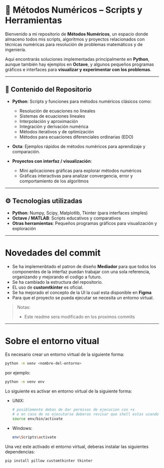 # 🧮 Métodos Numéricos – Scripts y Herramientas

Bienvenido a mi repositorio de **Métodos Numéricos**, un espacio donde almaceno todos mis scripts, algoritmos y proyectos relacionados con técnicas numéricas para resolución de problemas matemáticos y de ingeniería.  

Aquí encontrarás soluciones implementadas principalmente en **Python**, aunque también hay ejemplos en **Octave**, y algunos pequeños programas gráficos e interfaces para **visualizar y experimentar con los problemas**.

---

## 🔹 Contenido del Repositorio

- **Python**: Scripts y funciones para métodos numéricos clásicos como:
  - Resolución de ecuaciones no lineales
  - Sistemas de ecuaciones lineales
  - Interpolación y aproximación
  - Integración y derivación numérica
  - Métodos iterativos y de optimización
  - Métodos para ecuaciones diferenciales ordinarias (EDO)  

- **Octa**: Ejemplos rápidos de métodos numéricos para aprendizaje y comparación.  

- **Proyectos con interfaz / visualización**:  
  - Mini aplicaciones gráficas para explorar métodos numéricos
  - Gráficas interactivas para analizar convergencia, error y comportamiento de los algoritmos  

---

## ⚙️ Tecnologías utilizadas

- **Python**: Numpy, Scipy, Matplotlib, Tkinter (para interfaces simples)  
- **Octave / MATLAB**: Scripts educativos y comparativos  
- **Otras herramientas**: Pequeños programas gráficos para visualización y exploración  

---
# Novedades del commit
- Se ha implemenbtado el patron de diseño **Mediador** para que todos los componentes de la interfaz puedan trabajar con una sola referencia, organizando y mejorando el codigo a futuro.
- Se ha cambiado la estructura del repositorio.
- EL uso de **customtkinter** es oficial.
- Se ha mejorado el concepto de la UI la cual esta disponible en **Figma**
- Para que el proyecto se pueda ejecutar se necesita un entorno virtual.

> Notas: 
> - Este readme sera modificado en los proximos commits

----
# Sobre el entorno vitual
Es necesario crear un entorno virtual de la siguiente forma:
``` sh
python -m venv <nombre-del-entorno>
```
por ejemplo:
``` sh
python -m venv env
```

Lo siguiente es activar en entorno virtual de la siguiente forma:
* UNIX:
  ``` sh 
  # posiblemente debas de dar permisos de ejecucion con +x
  # o en caso de no ejecutarse deberas revisar que shell estas usando
  source env/bin/activate
  ```
* Windows:
  ``` sh 
  env\Scripts\activate
  ```

Una vez este activado el entorno virtual, deberas instalar las siguientes dependencias:
``` sh 
pip install pillow customtkinter tkinter
```